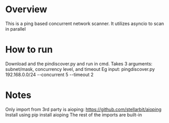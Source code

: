 # Overview
This is a ping based concurrent network scanner. It utilizes asyncio to scan in parallel 


# How to run
 Download and the pindiscover.py and run in cmd. 
 Takes 3 arguments: subnet/mask, concurrency level, and timeout
 Eg input: pingdiscover.py 192.168.0.0/24 --concurrent 5 --timeout 2
 
# Notes
 Only import from 3rd party is aioping: https://github.com/stellarbit/aioping
 Install using pip install aioping
 The rest of the imports are built-in


